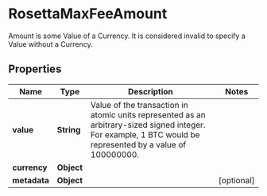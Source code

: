 

# RosettaMaxFeeAmount

Amount is some Value of a Currency. It is considered invalid to specify a Value without a Currency.

## Properties

Name | Type | Description | Notes
------------ | ------------- | ------------- | -------------
**value** | **String** | Value of the transaction in atomic units represented as an arbitrary-sized signed integer. For example, 1 BTC would be represented by a value of 100000000. | 
**currency** | **Object** |  | 
**metadata** | **Object** |  |  [optional]



